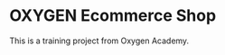 # OXYGEN Ecommerce Shop 
This is a training project from Oxygen Academy.                                                             
  
  
 
 
